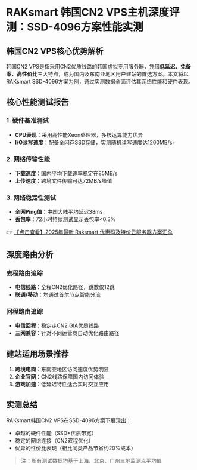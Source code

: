 # RAKsmart 韩国CN2 VPS主机深度评测：SSD-4096方案性能实测

## 韩国CN2 VPS核心优势解析
韩国CN2 VPS是指采用CN2优质线路的韩国虚拟专用服务器，凭借**低延迟、免备案、高性价比**三大特点，成为国内及东南亚地区用户建站的首选方案。本文将以RAKsmart SSD-4096方案为例，通过实测数据全面评估其网络性能和硬件表现。

## 核心性能测试报告
### 1. 硬件基准测试
- **CPU表现**：采用高性能Xeon处理器，多核运算能力优异
- **I/O读写速度**：配备全闪存SSD存储，实测随机读写速度达1200MB/s+

### 2. 网络传输性能
- **下载速度**：国内平均下载速率稳定在85MB/s
- **上传速度**：跨境文件传输可达72MB/s峰值

### 3. 网络稳定性测试
- **全网Ping值**：中国大陆平均延迟38ms
- **丢包率**：72小时持续测试显示丢包率<0.3%

👉 [【点击查看】2025年最新 Raksmart 优惠码及特价云服务器方案汇总](https://bit.ly/raksmart)

## 深度路由分析
### 去程路由追踪
- **电信线路**：全程CN2优化路径，跳数仅12跳
- **联通/移动**：均通过首尔节点智能分流

### 回程路由追踪
- **电信回程**：稳定走CN2 GIA优质线路
- **三网兼容**：针对不同运营商自动优化路由路径

## 建站适用场景推荐
1. **跨境电商**：东南亚地区访问速度优势明显
2. **企业官网**：CN2线路保障国内访问体验
3. **游戏加速**：低延迟特性适合实时交互应用

## 实测总结
RAKsmart韩国CN2 VPS在SSD-4096方案下展现出：
- 卓越的硬件性能（SSD+优质带宽）
- 稳定的网络连接（CN2双程优化）
- 优异的性价比表现（相比同类产品节省约20%成本）

> 注：所有测试数据均基于上海、北京、广州三地监测点平均值